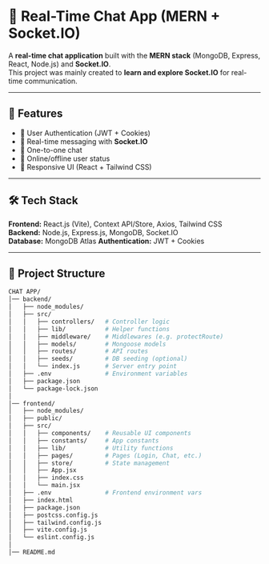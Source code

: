# 💬 Real-Time Chat App (MERN + Socket.IO)

A **real-time chat application** built with the **MERN stack** (MongoDB, Express, React, Node.js) and **Socket.IO**.  
This project was mainly created to **learn and explore Socket.IO** for real-time communication.

---

## 🚀 Features
- 🔐 User Authentication (JWT + Cookies)
- 👥 Real-time messaging with **Socket.IO**
- 💬 One-to-one chat
- 📡 Online/offline user status
- 🎨 Responsive UI (React + Tailwind CSS)

---

## 🛠️ Tech Stack
**Frontend:** React.js (Vite), Context API/Store, Axios, Tailwind CSS  
**Backend:** Node.js, Express.js, MongoDB, Socket.IO  
**Database:** MongoDB Atlas 
**Authentication:** JWT + Cookies  

---

## 📂 Project Structure

```bash
CHAT APP/
│── backend/
│   ├── node_modules/
│   ├── src/
│   │   ├── controllers/   # Controller logic
│   │   ├── lib/           # Helper functions
│   │   ├── middleware/    # Middlewares (e.g. protectRoute)
│   │   ├── models/        # Mongoose models
│   │   ├── routes/        # API routes
│   │   ├── seeds/         # DB seeding (optional)
│   │   └── index.js       # Server entry point
│   ├── .env               # Environment variables
│   ├── package.json
│   └── package-lock.json
│
│── frontend/
│   ├── node_modules/
│   ├── public/
│   ├── src/
│   │   ├── components/    # Reusable UI components
│   │   ├── constants/     # App constants
│   │   ├── lib/           # Utility functions
│   │   ├── pages/         # Pages (Login, Chat, etc.)
│   │   ├── store/         # State management
│   │   ├── App.jsx
│   │   ├── index.css
│   │   └── main.jsx
│   ├── .env               # Frontend environment vars
│   ├── index.html
│   ├── package.json
│   ├── postcss.config.js
│   ├── tailwind.config.js
│   ├── vite.config.js
│   └── eslint.config.js
│
│── README.md
